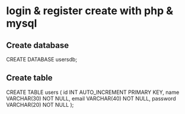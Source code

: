 # login & register create with php & mysql

## Create database
CREATE DATABASE usersdb;

## Create table
CREATE TABLE users (
id INT AUTO_INCREMENT PRIMARY KEY,
name VARCHAR(30) NOT NULL,
email VARCHAR(40) NOT NULL,
password VARCHAR(20) NOT NULL
);
